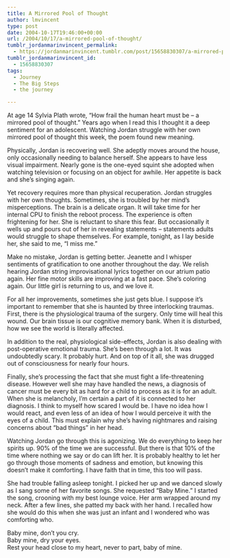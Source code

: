 ```yaml
---
title: A Mirrored Pool of Thought
author: lmvincent
type: post
date: 2004-10-17T19:46:00+00:00
url: /2004/10/17/a-mirrored-pool-of-thought/
tumblr_jordanmarinvincent_permalink:
  - https://jordanmarinvincent.tumblr.com/post/15658830307/a-mirrored-pool-of-thought
tumblr_jordanmarinvincent_id:
  - 15658830307
tags:
  - Journey
  - The Big Steps
  - the journey

---
```

At age 14 Sylvia Plath wrote, &ldquo;How frail the human heart must be &ndash; a mirrored pool of thought.&rdquo; Years ago when I read this I thought it a deep sentiment for an adolescent. Watching Jordan struggle with her own mirrored pool of thought this week, the poem found new meaning.

Physically, Jordan is recovering well. She adeptly moves around the house, only occasionally needing to balance herself. She appears to have less visual impairment. Nearly gone is the one-eyed squint she adopted when watching television or focusing on an object for awhile. Her appetite is back and she&rsquo;s singing again.

Yet recovery requires more than physical recuperation. Jordan struggles with her own thoughts. Sometimes, she is troubled by her mind&rsquo;s misperceptions. The brain is a delicate organ. It will take time for her internal CPU to finish the reboot process. The experience is often frightening for her. She is reluctant to share this fear. But occasionally it wells up and pours out of her in revealing statements &ndash; statements adults would struggle to shape themselves. For example, tonight, as I lay beside her, she said to me, &ldquo;I miss me.&rdquo; <a name="more"></a>

Make no mistake, Jordan is getting better. Jeanette and I whisper sentiments of gratification to one another throughout the day. We relish hearing Jordan string improvisational lyrics together on our atrium patio again. Her fine motor skills are improving at a fast pace. She&rsquo;s coloring again. Our little girl is returning to us, and we love it.

For all her improvements, sometimes she just gets blue. I suppose it&rsquo;s important to remember that she is haunted by three interlocking traumas. First, there is the physiological trauma of the surgery. Only time will heal this wound. Our brain tissue is our cognitive memory bank. When it is disturbed, how we see the world is literally affected.

In addition to the real, physiological side-effects, Jordan is also dealing with post-operative emotional trauma. She&rsquo;s been through a lot. It was undoubtedly scary. It probably hurt. And on top of it all, she was drugged out of consciousness for nearly four hours.

Finally, she&rsquo;s processing the fact that she must fight a life-threatening disease. However well she may have handled the news, a diagnosis of cancer must be every bit as hard for a child to process as it is for an adult. When she is melancholy, I&rsquo;m certain a part of it is connected to her diagnosis. I think to myself how scared I would be. I have no idea how I would react, and even less of an idea of how I would perceive it with the eyes of a child. This must explain why she&rsquo;s having nightmares and raising concerns about &ldquo;bad things&rdquo; in her head.

Watching Jordan go through this is agonizing. We do everything to keep her spirits up. 90% of the time we are successful. But there is that 10% of the time where nothing we say or do can lift her. It is probably healthy to let her go through those moments of sadness and emotion, but knowing this doesn&rsquo;t make it comforting. I have faith that in time, this too will pass.

She had trouble falling asleep tonight. I picked her up and we danced slowly as I sang some of her favorite songs. She requested &ldquo;Baby Mine.&rdquo; I started the song, crooning with my best lounge voice. Her arm wrapped around my neck. After a few lines, she patted my back with her hand. I recalled how she would do this when she was just an infant and I wondered who was comforting who.

Baby mine, don&rsquo;t you cry.  
Baby mine, dry your eyes.  
Rest your head close to my heart, never to part, baby of mine.

<div class="blogger-post-footer">
  <img loading="lazy" width="1" height="1" src="https://blogger.googleusercontent.com/tracker/9039099668816362935-3166134574667791749?l=jordansjourney2.blogspot.com" alt="" />
</div>